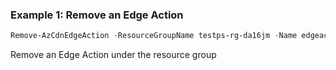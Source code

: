 ### Example 1: Remove an Edge Action
```powershell
Remove-AzCdnEdgeAction -ResourceGroupName testps-rg-da16jm -Name edgeaction001
```

Remove an Edge Action under the resource group

